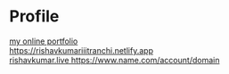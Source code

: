 # Profile  
<a href="https://rishavkumariiitranchi.netlify.app"> my online portfolio </br>
<a href="https://rishavkumariiitranchi.netlify.app">https://rishavkumariiitranchi.netlify.app  </br>
<a href="www.rishavkumar.live">rishavkumar.live
 https://www.name.com/account/domain
